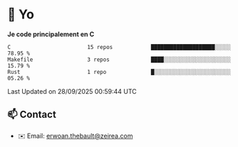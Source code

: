 # 👋 Yo

<!--START_SECTION:waka-->
**Je code principalement en C** 

```text
C                        15 repos            ████████████████████░░░░░   78.95 % 
Makefile                 3 repos             ████░░░░░░░░░░░░░░░░░░░░░   15.79 % 
Rust                     1 repo              █░░░░░░░░░░░░░░░░░░░░░░░░   05.26 % 
```




 Last Updated on 28/09/2025 00:59:44 UTC
<!--END_SECTION:waka-->

## 📫 Contact

- ✉️ Email: erwoan.thebault@zeirea.com
